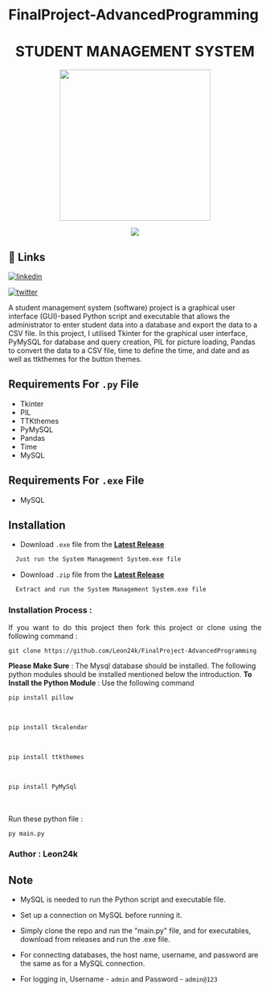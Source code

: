 # FinalProject-AdvancedProgramming

<h1 align="center">STUDENT MANAGEMENT SYSTEM</h1>


<p align="center">
  <img src="https://cdn-icons-png.flaticon.com/512/2995/2995620.png" width="300" height="300">
</p>

<p align="center"> <img src="https://camo.githubusercontent.com/88bbf433a496f558c157db0d6b4fe4cb0deef286c920f9ca61f1cb0ad3200cfb/68747470733a2f2f6b6f6d617265762e636f6d2f67687076632f3f757365726e616d653d6c656f6e32346b266c6162656c3d50726f66696c65253230766965777326636f6c6f723d306537356236267374796c653d666c6174" /> </p>


## 🔗 Links

[![linkedin](https://img.shields.io/badge/linkedin-0A66C2?style=for-the-badge&logo=linkedin&logoColor=white)](https://www.linkedin.com/in/rumadirivo/)

[![twitter](https://img.shields.io/badge/twitter-1DA1F2?style=for-the-badge&logo=twitter&logoColor=white)](https://twitter.com/blueonnn)


A student management system (software) project is a graphical user interface (GUI)-based Python script and executable that allows the administrator to enter student data into a database and export the data to a CSV file. In this project, I utilised Tkinter for the graphical user interface, PyMySQL for database and query creation, PIL for picture loading, Pandas to convert the data to a CSV file, time to define the time, and date and as well as ttkthemes for the button themes.


## Requirements For `.py` File  
* Tkinter
* PIL
* TTKthemes
* PyMySQL
* Pandas
* Time
* MySQL


## Requirements For `.exe` File

* MySQL


## Installation

* Download `.exe` file from the [**Latest Release**](https://github.com/Leon24k/FinalProject-AdvancedProgramming)
```bash
  Just run the System Management System.exe file
```

* Download `.zip` file from the [**Latest Release**](https://github.com/Leon24k/FinalProject-AdvancedProgramming)
```bash
  Extract and run the System Management System.exe file
```

### Installation Process :
<p align="justify">If you want to do this project then fork this project or clone using the following command :

    git clone https://github.com/Leon24k/FinalProject-AdvancedProgramming

**Please Make Sure** : The Mysql database should be installed. The following python modules should be installed mentioned below the introduction.
**To Install the Python Module** : Use the following command

    pip install pillow
 <br />
 

    pip install tkcalendar
  
  <br />
  

    pip install ttkthemes
<br />

    pip install PyMySql
<br />

<br />
Run these python file :

    py main.py
    
### Author : Leon24k

## Note

* MySQL is needed to run the Python script and executable file.

* Set up a connection on MySQL before running it.

* Simply clone the repo and run the "main.py" file, and for executables, download from releases and run the .exe file.

* For connecting databases, the host name, username, and password are the same as for a MySQL connection.

* For logging in, Username - `admin` and Password - `admin@123`
